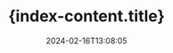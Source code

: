 ---
############################# Static ############################
layout: "family"
date:  2024-02-16T13:08:05
draft: false

product: "Watermark"
product_tag: "watermark"

lang: es

############################# Head ############################
head_title: "{index-content.head_title}"
head_description: "{index-content.head_description}"

############################# Header ############################
title: "{index-content.title}"
description:  |
  {index-content.description_1}

  {index-content.description_2}

  {index-content.description_3}

############################# Supported Platforms ###############################
supported_platforms:
  enable: true
  head_title: "{index-content.platforms.head_title}"
  title: "{index-content.platforms.title}"
  description: "{index-content.platforms.description}"
  details_link_title: "{index-content.platforms.learn_more}"

  items:
    # items loop
    - title: ".NET"
      description: GroupDocs.Watermark .NET 
      color: "blue"
      tag: "net"
      link: "/watermark/net/"
      features_link: "https://docs.groupdocs.com/watermark/net/system-requirements/"
      features:
          # features loop
          - rows: "4"
            content: |
                    .NET Framework 4.6.2 or higher <br> .NET Core 2.0 or higher <br> .NET 6.0 or higher
      
          # features loop
          - rows: "1"
            content: |
                    Windows <br> Linux <br> Mac OS
      
          # features loop
          - rows: "3"
            content: |
                    Microsoft Visual Studio <br> JetBrains Rider
      
          # features loop
          - rows: "1"
            content: |
                    50+ file formats
      

    # items loop
    - title: "Java"
      description: GroupDocs.Watermark Java
      color: "red"
      tag: "java"
      link: "/watermark/java/"
      features_link: "https://docs.groupdocs.com/watermark/java/system-requirements/"
      features:
          # features loop
          - rows: "4"
            content: |
                    Java 8 or higher <br> Kotlin
      
          # features loop
          - rows: "1"
            content: |
                    Windows <br> Linux <br> Mac OS
      
          # features loop
          - rows: "3"
            content: |
                    IntelliJ IDEA <br> Eclipse <br> NetBeans
      
          # features loop
          - rows: "1"
            content: |
                    50+ file formats

    # items loop
    - title: "Node.js"
      description: GroupDocs.Watermark Node.js
      color: "green"
      tag: "nodejs-java"
      link: "/watermark/nodejs-java/"
      features_link: "https://docs.groupdocs.com/watermark/nodejs-java/system-requirements/"
      features:
          # features loop
          - rows: "4"
            content: |
                    Node.js 16+ and J2SE 8.0 (1.8)+
      
          # features loop
          - rows: "1"
            content: |
                    Windows <br> Linux <br> Mac OS
      
          # features loop
          - rows: "3"
            content: |
                    Atom <br> Visual Studio Code <br> {index-content.platforms.any_other_text_editor}
      
          # features loop
          - rows: "1"
            content: |
                    50+ file formats

############################# Features ###############################
features:
  enable: true
  title: "{index-content.features.title}"
  description: "{index-content.features.description}"

  items:
    # items loop
    - icon: "protect"
      title: "{index-content.features.feature_1.title}"
      content: "{index-content.features.feature_1.content}"

    # items loop
    - icon: "search"
      title: "{index-content.features.feature_2.title}"
      content: "{index-content.features.feature_2.content}"

    # items loop
    - icon: "manipulate"
      title: "{index-content.features.feature_3.title}"
      content: "{index-content.features.feature_3.content}"

    # items loop
    - icon: "additional"
      title: "{index-content.features.feature_4.title}"
      content: "{index-content.features.feature_4.content}"

############################# Code Samples ###############################
code_samples:
  enable: true
  title: "{index-content.code_samples.index_title}"
  description: "{index-content.code_samples.index_description}"

  items:
    # items loop
    - title: "{index-content.code_samples.sample_index.title}"
      content: "{index-content.code_samples.sample_index.content}"
      samples:
          # samples loop
          - language: "C#"
            color: "blue"
            content: |
                    <code class="language-csharp" data-lang="csharp">
                        // {index-content.code_samples.sample_index.comment_1}

                        using (Watermarker watermarker = new Watermarker("source.docx"))
                        {
                          // {index-content.code_samples.sample_index.comment_2}
                          TextWatermark watermark = new TextWatermark("top secret", new Font("Arial", 36));

                          // {index-content.code_samples.sample_index.comment_3}
                          watermark.ForegroundColor = Color.Red;
                          watermark.HorizontalAlignment = HorizontalAlignment.Center;
                          watermark.VerticalAlignment = VerticalAlignment.Center;

                          // {index-content.code_samples.sample_index.comment_4}
                          watermarker.Add(watermark);
                          watermarker.Save("result.docx");
                        }                    
                    </code>

          # samples loop
          - language: "Java"
            color: "red"
            content: |
                    <code class="language-java" data-lang="java">
                        // {index-content.code_samples.sample_index.comment_1}

                        Watermarker watermarker = new Watermarker("source.docx");

                        // {index-content.code_samples.sample_index.comment_2}
                        TextWatermark watermark = new TextWatermark("top secret", new Font("Arial", 36));

                        // {index-content.code_samples.sample_index.comment_3}
                        watermark.setForegroundColor(Color.getRed());
                        watermark.setHorizontalAlignment(HorizontalAlignment.Center);
                        watermark.setVerticalAlignment(VerticalAlignment.Center);

                        // {index-content.code_samples.sample_index.comment_4}
                        watermarker.add(watermark);
                        watermarker.save("result.docx");
                        watermarker.close();

                    </code>

          # samples loop
          - language: "TypeScript"
            color: "green"
            content: |
                    <code class="language-java" data-lang="javascript">
                        // {index-content.code_samples.sample_index.comment_1}

                        const watermarker = new Watermarker("source.docx");
    
                        // {index-content.code_samples.sample_index.comment_2}
                        const watermark = new TextWatermark("top secret", new Font("Arial", 36));

                        // {index-content.code_samples.sample_index.comment_3}
                        watermark.setForegroundColor(Color.getRed());
                        watermark.setHorizontalAlignment(HorizontalAlignment.Center);
                        watermark.setVerticalAlignment(VerticalAlignment.Center);

                        // {index-content.code_samples.sample_index.comment_4}
                        watermarker.add(watermark);
                        watermarker.save("result.docx");                        

                    </code>

############################# Supported Formats ###############################
formats:
  enable: true
  title: "{index-content.formats.title}"
  description: "{index-content.formats.description}"

############################# Metrics ###############################
metrics:
  enable: true
  title: "{index-content.metrics.title}"
  description: "{index-content.metrics.description}"

  items:
    # items loop
    - number: "50+"
      title: "{index-content.metrics.item_1.title}"
      content: "{index-content.metrics.item_1.description}"

    # items loop
    - number: "800k"
      title: "{index-content.metrics.item_2.title}"
      content: "{index-content.metrics.item_2.description}"

    # items loop
    - number: "15k"
      title: "{index-content.metrics.item_3.title}"
      content: "{index-content.metrics.item_3.description}"

    # items loop
    - number: "140+"
      title: "{index-content.metrics.item_4.title}"
      content: "{index-content.metrics.item_4.description}"


############################# Customers ###############################
customers:
  enable: true
  title: "{index-content.customers.title}"
  description: "{index-content.customers.description}"

  items:
    # items loop
    - title: "BenQ Corporation"
      logo: "benq"
      
    # items loop
    - title: "Nasdaq Stock Market"
      logo: "nasdaq"
      
    # items loop
    - title: "AT&T Inc."
      logo: "att"
      
    # items loop
    - title: "Customer logo AstraZeneca"
      logo: "astrazeneca"
      
    # items loop
    - title: "Central Bank of Argentina"
      logo: "argentinacentralbank"
      
    # items loop
    - title: "Roche Holding AG"
      logo: "roche"
      
    # items loop
    - title: "Capita"
      logo: "capita"
      
    # items loop
    - title: "Axa S.A."
      logo: "axa"
      
    # items loop
    - title: "Instructure Inc."
      logo: "instructure"
      
    # items loop
    - title: "Wipro"
      logo: "wipro"


############################# Actions ###############################
actions:
  enable: true
  title: "{index-content.actions.title}"
  description: "{index-content.actions.description_index}"

  items:
    # items loop
    - title: ".NET"
      color: "blue"
      link: "/watermark/net/"

    # items loop
    - title: "Java"
      color: "red"
      link: "/watermark/java/"

    # items loop
    - title: "Node.js"
      color: "green"
      link: "/watermark/nodejs-java/"      

############################# FAQ ###############################
faq:
  enable: true
  title: "{index-content.faq.title}"
  description: "{index-content.faq.description}"

  items:
    # items loop
    - question: "{index-content.faq.item_1.question}"
      answer: "{index-content.faq.item_1.answer}"

    # items loop
    - question: "{index-content.faq.item_2.question}"
      answer: "{index-content.faq.item_2.answer}"

    # items loop
    - question: "{index-content.faq.item_3.question}"
      answer: "{index-content.faq.item_3.answer}"

############################# Cloud Links ###############################
cloud_links:
  enable: true
  title: "{index-content.cloud_links.title}"
  description: "{index-content.cloud_links.description}"
  
  items:
    # items loop
    - title: "GroupDocs.Watermark Cloud for cURL"
      content: "{index-content.cloud_links.item_1.content}"
      icon: "groupdocs_watermark-for-curl"
      link: "https://products.groupdocs.cloud/watermark/curl"

    # items loop
    - title: "GroupDocs.Watermark Cloud for .NET"
      content: "{index-content.cloud_links.item_2.content}"
      icon: "groupdocs_watermark-for-net"
      link: "https://products.groupdocs.cloud/watermark/net"

    # items loop
    - title: "GroupDocs.Watermark Cloud for Java"
      content: "{index-content.cloud_links.item_3.content}"
      icon: "groupdocs_watermark-for-java"
      link: "https://products.groupdocs.cloud/watermark/java"

############################# App links ###############################
app_links:
  enable: true
  title: "{index-content.app_links.title}"
  description: "{index-content.app_links.description}"

  items:
    # items loop
    - title: "GroupDocs.Watermark Total"
      content: "{index-content.app_links.item_1.content}"
      icon: "groupdocs_watermark-app"
      link: "https://products.groupdocs.app/watermark/total"

    # items loop
    - title: "GroupDocs.Watermark DOCX"
      content: "{index-content.app_links.item_2.content}"
      icon: "groupdocs_words-app"
      link: "https://products.groupdocs.app/watermark/docx"

    # items loop
    - title: "GroupDocs.Watermark PDF"
      content: "{index-content.app_links.item_3.content}"
      icon: "groupdocs_pdf-app"
      link: "https://products.groupdocs.app/watermark/pdf"


      


---